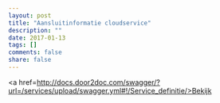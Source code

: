 ```yaml
---
layout: post
title: "Aansluitinformatie cloudservice"
description: ""
date: 2017-01-13
tags: []
comments: false
share: false
---
```

<a href=http://docs.door2doc.com/swagger/?url=/services/upload/swagger.yml#!/Service_definitie/>Bekijk</a>

